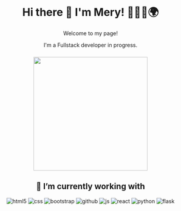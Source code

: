 <h1 align="center"> Hi there 👋  I'm Mery! 👩🏽‍💻🌍</h1>
 <p align="center"> Welcome to my page! </p>
 
 <p align="center"> I'm a Fullstack developer in progress. </p>

 <h3 align="center">
  <img src="https://media4.giphy.com/media/dbtDDSvWErdf2/giphy.gif" width="300" />
</h3>
 
<h2 align="center"> 🔭 I’m currently working with </h2> 
<p align="center">
  <img alt="html5" src="https://img.shields.io/badge/HTML5%20-%20%23FE6800?logo=HTML5&logoColor=%23FFFFFF" />
  <img alt="css" src="https://img.shields.io/badge/CSS3-blue?logo=CSS3" />
  <img alt="bootstrap" src="https://img.shields.io/badge/BOOTSTRAP%20-%20%237700FE?logo=BOOTSTRAP&logoColor=%23FFFFFF" />
  <img alt="github" src="https://img.shields.io/badge/GITHUB%20-%20%23000000?logo=GITHUB&logoColor=%23FFFFFF" />
  <img alt="js" src="https://img.shields.io/badge/JAVASCRIPT-%20%23D104FF?logo=JAVASCRIPT&logoColor=%23FFFFFF" />
  <img alt="react" src="https://img.shields.io/badge/REACT%20-%20%2300BDF9?logo=REACT&logoColor=%23FFFFFF" />
  <img alt="python" src="https://img.shields.io/badge/PYTHON%20-%20%23FF0404?logo=PYTHON&logoColor=%23FFFFFF" />
  <img alt="flask" src="https://img.shields.io/badge/FLASK%20-%20%23000000?logo=FLASK&logoColor=%23FFFFFF" />
 </p>
 
<!--**Meryalvhe/Meryalvhe** is a ✨ _special_ ✨ repository because its `README.md` (this file) appears on your GitHub profile.

Here are some ideas to get you started:

- 🔭 I’m currently working on ...
- 🌱 I’m currently learning ...
- 👯 I’m looking to collaborate on ...
- 🤔 I’m looking for help with ...
- 💬 Ask me about ...
- 📫 How to reach me: ...
- 😄 Pronouns: ...
- ⚡ Fun fact: ...
-->
